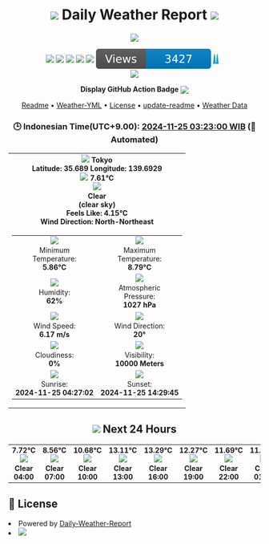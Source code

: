 # <h1 align='center'><img height='35' src='images/cloud.png'> Daily Weather Report <img height='35' src='images/cloud.png'></h1>
<p align=center><img align=center height='80' src=images/logo_white_cropped.png></p>

<p align="center"><a href="https://github.com/azrielbsi/Daily-Weather-Report/graphs/contributors"><img align="center" src="https://img.shields.io/github/contributors/azrielbsi/Daily-Weather-Report"></a> <a href="https://github.com/azrielbsi/Daily-Weather-Report/issues"><img align="center" src="https://img.shields.io/github/issues/azrielbsi/Daily-Weather-Report"></a> <a href="https://github.com/azrielbsi/Daily-Weather-Report/pulls"><img align="center" src="https://img.shields.io/badge/PRs-welcome-brightgreen.svg?style=shields"></a> <a href="https://github.com/azrielbsi/Daily-Weather-Report/pulls"><img align="center" src="https://img.shields.io/github/issues-pr/azrielbsi/Daily-Weather-Report"></a> <a href="https://github.com/azrielbsi/Daily-Weather-Report/commits/main/"><img align="center" src="https://img.shields.io/github/commit-activity/m/azrielbsi/Daily-Weather-Report"></a> <img align="center" src="https://github.com/Julius-Ulee/github-profile-views-counter/blob/master/svg/736731255/badge.svg"> <img height='20' align="center" src="https://github.com/Julius-Ulee/github-profile-views-counter/blob/master/graph/736731255/small/week.png"><br><a href="https://github.com/azrielbsi/Daily-Weather-Report"><img align="center" src="https://img.shields.io/maintenance/yes/2024"></a></p>
<p align="center"><b>Display GitHub Action Badge</b> <a href="https://github.com/azrielbsi/Daily-Weather-Report/actions/workflows/weather.yml"><img align="center" src="https://github.com/azrielbsi/Daily-Weather-Report/actions/workflows/weather.yml/badge.svg"></a></p>
<p align="center"><a href="https://github.com/azrielbsi/Daily-Weather-Report/blob/main/README.md">Readme</a> • <a href="https://github.com/azrielbsi/Daily-Weather-Report/blob/main/.github/workflows/weather.yml">Weather-YML</a> • <a href="https://github.com/azrielbsi/Daily-Weather-Report/blob/main/LICENSE">License</a> • <a href="https://github.com/azrielbsi/Daily-Weather-Report/blob/main/scripts/update_readme.sh">update-readme</a> • <a href="https://github.com/azrielbsi/Daily-Weather-Report/blob/main/weather.json">Weather Data</a></p>
<h3 align='center'>🕒 Indonesian Time(UTC+9.00): <u>2024-11-25 03:23:00 WIB</u> (🤖Automated)</h3>

<table align='center'>
<tr>
<td align='center'><img src='images/placeholder.png' height='18'> <b>Tokyo</b><br><b>Latitude: 35.689 Longitude: 139.6929</b><br><img src='images/thermometer.png' height='18'> <b>7.61°C</b><br><img src='https://openweathermap.org/img/w/01n.png' height='50'><br><b>Clear</b><br><b>(clear sky)</b><br><b>Feels Like: 4.15°C<br><b>Wind Direction: North-Northeast</b></b></td>
</tr>
<td>
<table>
<tr>


</tr>
<tr>
<td align='center'><img src='images/fast.png' height='25'><br>Minimum<br>Temperature:<br><b>5.86°C</b></td>
<td align='center'><img src='images/fast.png' height='25'><br>Maximum<br>Temperature:<br><b>8.79°C</b></td>
</tr>
<tr>
<td align='center'><img src='images/humidity.png' height='25'><br>Humidity:<br><b>62%</b></td>
<td align='center'><img src='images/atmospheric.png' height='25'><br>Atmospheric<br>Pressure:<br><b>1027 hPa</b></td>
</tr>
<tr>
<td align='center'><img src='images/air-flow.png' height='25'><br>Wind Speed:<br><b>6.17 m/s</b><br></b></td>
<td align='center'><img src='images/anemometer.png' height='25'><br>Wind Direction:<br><b>20°</b></td>
</tr>
<tr>
<td align='center'><img src='images/cloudy.png' height='25'><br>Cloudiness:<br><b>0%</b></td>
<td align='center'><img src='images/low-visibility.png' height='25'><br>Visibility:<br><b>10000 Meters</b></td>
</tr>
<tr>
<td align='center'><img src='images/sunrise.png' height='25'><br>Sunrise:<br><b>2024-11-25 04:27:02</b></td>
<td align='center'><img src='images/sunsets.png' height='25'><br>Sunset:<br><b>2024-11-25 14:29:45</b></td>
</tr>
</table>
</table>
<h2 align=center><img src=images/clock.png height=25> Next 24 Hours</h2>
<table align=center>
<tr>
<td align=center><b>7.72°C</b><br><img src='https://openweathermap.org/img/w/01n.png' height='50'><br><b>Clear</b><br><b>04:00</b></td>
<td align=center><b>8.56°C</b><br><img src='https://openweathermap.org/img/w/01d.png' height='50'><br><b>Clear</b><br><b>07:00</b></td>
<td align=center><b>10.68°C</b><br><img src='https://openweathermap.org/img/w/01d.png' height='50'><br><b>Clear</b><br><b>10:00</b></td>
<td align=center><b>13.11°C</b><br><img src='https://openweathermap.org/img/w/01d.png' height='50'><br><b>Clear</b><br><b>13:00</b></td>
<td align=center><b>13.29°C</b><br><img src='https://openweathermap.org/img/w/01n.png' height='50'><br><b>Clear</b><br><b>16:00</b></td>
<td align=center><b>12.27°C</b><br><img src='https://openweathermap.org/img/w/01n.png' height='50'><br><b>Clear</b><br><b>19:00</b></td>
<td align=center><b>11.69°C</b><br><img src='https://openweathermap.org/img/w/01n.png' height='50'><br><b>Clear</b><br><b>22:00</b></td>
<td align=center><b>11.21°C</b><br><img src='https://openweathermap.org/img/w/01n.png' height='50'><br><b>Clear</b><br><b>01:00</b></td>
</tr>
</table>
<h2>📄 License</h2>
<li>Powered by <a href="https://github.com/Julius-Ulee/Daily-Weather-Report">Daily-Weather-Report</a></li>
<li><a href="https://github.com/azrielbsi/Daily-Weather-Report/blob/main/LICENSE"><img src="https://img.shields.io/badge/License-MIT-yellow.svg"></a></li>
